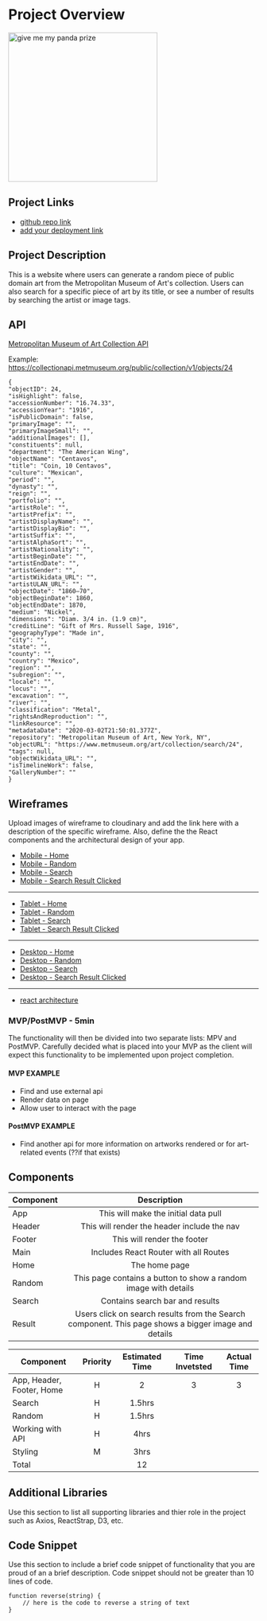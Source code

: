 # Project Overview
<!-- ![gif](https://media.giphy.com/media/uUmwahj9HbmkllSonz/giphy.gif) -->

<img src="https://media.giphy.com/media/uUmwahj9HbmkllSonz/giphy.gif" alt="give me my panda prize" width=300px>

## Project Links

- [github repo link](https://github.com/r-shahid/art-generator)
- [add your deployment link]()

## Project Description

This is a website where users can generate a random piece of public domain art from the Metropolitan Museum of Art's collection. Users can also search for a specific piece of art by its title, or see a number of results by searching the artist or image tags. 

## API

[Metropolitan Museum of Art Collection API](https://collectionapi.metmuseum.org/public/collection/v1/) 

Example: https://collectionapi.metmuseum.org/public/collection/v1/objects/24
```
{
"objectID": 24,
"isHighlight": false,
"accessionNumber": "16.74.33",
"accessionYear": "1916",
"isPublicDomain": false,
"primaryImage": "",
"primaryImageSmall": "",
"additionalImages": [],
"constituents": null,
"department": "The American Wing",
"objectName": "Centavos",
"title": "Coin, 10 Centavos",
"culture": "Mexican",
"period": "",
"dynasty": "",
"reign": "",
"portfolio": "",
"artistRole": "",
"artistPrefix": "",
"artistDisplayName": "",
"artistDisplayBio": "",
"artistSuffix": "",
"artistAlphaSort": "",
"artistNationality": "",
"artistBeginDate": "",
"artistEndDate": "",
"artistGender": "",
"artistWikidata_URL": "",
"artistULAN_URL": "",
"objectDate": "1860–70",
"objectBeginDate": 1860,
"objectEndDate": 1870,
"medium": "Nickel",
"dimensions": "Diam. 3/4 in. (1.9 cm)",
"creditLine": "Gift of Mrs. Russell Sage, 1916",
"geographyType": "Made in",
"city": "",
"state": "",
"county": "",
"country": "Mexico",
"region": "",
"subregion": "",
"locale": "",
"locus": "",
"excavation": "",
"river": "",
"classification": "Metal",
"rightsAndReproduction": "",
"linkResource": "",
"metadataDate": "2020-03-02T21:50:01.377Z",
"repository": "Metropolitan Museum of Art, New York, NY",
"objectURL": "https://www.metmuseum.org/art/collection/search/24",
"tags": null,
"objectWikidata_URL": "",
"isTimelineWork": false,
"GalleryNumber": ""
}
```


## Wireframes

Upload images of wireframe to cloudinary and add the link here with a description of the specific wireframe. Also, define the the React components and the architectural design of your app.

* [Mobile - Home](https://res.cloudinary.com/rshahid/image/upload/v1601659208/Mobile/Mobile-Home_yrbcfz.png)
* [Mobile - Random](https://res.cloudinary.com/rshahid/image/upload/v1601659202/Mobile/Mobile-Random_ihacvq.png)
* [Mobile - Search](https://res.cloudinary.com/rshahid/image/upload/v1601658846/Mobile/Mobile-Search_Results_v2htcc.png)
* [Mobile - Search Result Clicked](https://res.cloudinary.com/rshahid/image/upload/v1601658846/Mobile/Mobile-Search_Result_Clicked_ksz2qm.png)
<hr>

* [Tablet - Home](https://res.cloudinary.com/rshahid/image/upload/v1601659479/Tablet/Tablet-Home_z8dwoz.png)
* [Tablet - Random](https://res.cloudinary.com/rshahid/image/upload/v1601659478/Tablet/Tablet-Random_obrqfc.png)
* [Tablet - Search](https://res.cloudinary.com/rshahid/image/upload/v1601659478/Tablet/Tablet-Search_Results_phkihu.png)
* [Tablet - Search Result Clicked](https://res.cloudinary.com/rshahid/image/upload/v1601659479/Tablet/Tablet-Search_Results_Clicked_jja6yu.png)
<hr>

* [Desktop - Home](https://res.cloudinary.com/rshahid/image/upload/v1601659728/Desktop/Desktop-Home_mvocyb.png)
* [Desktop - Random](https://res.cloudinary.com/rshahid/image/upload/v1601659728/Desktop/Desktop-Random_kiar9c.png)
* [Desktop - Search](https://res.cloudinary.com/rshahid/image/upload/v1601659728/Desktop/Desktop-Search_Results_rqsgcn.png)
* [Desktop - Search Result Clicked](https://res.cloudinary.com/rshahid/image/upload/v1601659728/Desktop/Desktop-Search_Results_Clicked_ucowhb.png)

<hr>

* [react architecture](https://docs.google.com/drawings/d/1a8k2bTIiIumL3zatI5njL61af6T3PbKivv2kbtVV6E4/edit?usp=sharing)


### MVP/PostMVP - 5min

The functionality will then be divided into two separate lists: MPV and PostMVP.  Carefully decided what is placed into your MVP as the client will expect this functionality to be implemented upon project completion.  

#### MVP EXAMPLE
- Find and use external api 
- Render data on page 
- Allow user to interact with the page

#### PostMVP EXAMPLE

- Find another api for more information on artworks rendered or for art-related events (??if that exists)

## Components

| Component | Description | 
| --- | :---: |  
| App | This will make the initial data pull| 
| Header | This will render the header include the nav | 
| Footer | This will render the footer| 
| Main|Includes React Router with all Routes|
|Home|The home page|
|Random|This page contains a button to show a random image with details|
|Search|Contains search bar and results|
|Result|Users click on search results from the Search component. This page shows a bigger image and details|



| Component | Priority | Estimated Time | Time Invetsted | Actual Time |
| --- | :---: |  :---: | :---: | :---: |
| App, Header, Footer, Home | H | 2 | 3 | 3 |
|Search| H|1.5hrs|||
|Random| H|1.5hrs|||
| Working with API | H | 4hrs|  | |
|Styling|M|3hrs|||
| Total | |12 | | |

## Additional Libraries
 Use this section to list all supporting libraries and thier role in the project such as Axios, ReactStrap, D3, etc. 

## Code Snippet

Use this section to include a brief code snippet of functionality that you are proud of an a brief description.  Code snippet should not be greater than 10 lines of code. 

```
function reverse(string) {
	// here is the code to reverse a string of text
}
```
